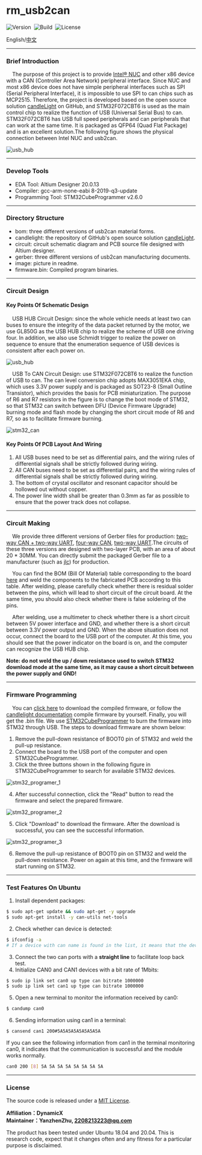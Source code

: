 # rm_usb2can

![Version](https://img.shields.io/badge/Version-1.0.3-brightgreen.svg)&nbsp;&nbsp;![Build](https://img.shields.io/badge/Build-Passed-success.svg)&nbsp;&nbsp;![License](https://img.shields.io/badge/License-MIT-blue.svg)

English/[中文](https://github.com/rm-controls/rm_usb2can/blob/main/README_CN.md)

***

### Brief Introduction

&nbsp;&nbsp;&nbsp;&nbsp;The purpose of this project is to provide [Intel® NUC](https://www.intel.com/content/www/us/en/products/details/nuc.html) and other x86 device with a CAN (Controller Area Network) peripheral interface. Since NUC and most x86 device does not have simple peripheral interfaces such as SPI (Serial Peripheral Interface), it is impossible to use SPI to can chips such as MCP2515. Therefore, the project is developed based on the open source solution [candleLight](https://github.com/candle-usb/candleLight_fw/tree/master) on GitHub, and STM32F072CBT6 is used as the main control chip to realize the function of USB (Universal Serial Bus) to can. STM32F072CBT6 has USB full speed peripherals and can peripherals that can work at the same time. It is packaged as QFP64 (Quad Flat Package) and is an excellent solution.The following figure shows the physical connection between Intel NUC and usb2can.

![usb_hub](https://raw.githubusercontent.com/rm-controls/rm_usb2can/main/image/nuc_with_usb2can.jpg)

***

### Develop Tools

+ EDA Tool: Altium Designer 20.0.13
+ Compiler: gcc-arm-none-eabi  8-2019-q3-update
+ Programming Tool: STM32CubeProgrammer v2.6.0

***

### Directory Structure

+ bom: three different versions of usb2can material forms.
+ candlelight: the repository of GitHub's open source solution [candleLight](https://github.com/candle-usb/candleLight_fw/tree/master).
+ circuit: circuit schematic diagram and PCB source file designed with Altium designer.
+ gerber: three different versions of usb2can manufacturing documents.
+ image: picture in readme.
+ firmware.bin: Compiled program binaries.

***

### Circuit Design

#### Key Points Of Schematic Design

&nbsp;&nbsp;&nbsp;&nbsp;USB HUB Circuit Design: since the whole vehicle needs at least two can buses to ensure the integrity of the data packet returned by the motor, we use GL850G as the USB HUB chip to realize the scheme of USB one driving four. In addition, we also use Schmidt trigger to realize the power on sequence to ensure that the enumeration sequence of USB devices is consistent after each power on.

![usb_hub](https://raw.githubusercontent.com/rm-controls/rm_usb2can/main/image/usb_hub.png)

&nbsp;&nbsp;&nbsp;&nbsp;USB To CAN Circuit Design: use STM32F072CBT6 to realize the function of USB to can. The can level conversion chip adopts MAX3051EKA chip, which uses 3.3V power supply and is packaged as SOT23-8 (Small Outline Transistor), which provides the basis for PCB miniaturization. The purpose of R6 and R7 resistors in the figure is to change the boot mode of STM32, so that STM32 can switch between DFU (Device Firmware Upgrade) burning mode and flash mode by changing the short circuit mode of R6 and R7, so as to facilitate firmware burning.

![stm32_can](https://raw.githubusercontent.com/rm-controls/rm_usb2can/main/image/stm32_can.png)

#### Key Points Of PCB Layout And Wiring

1. All USB buses need to be set as differential pairs, and the wiring rules of differential signals shall be strictly followed during wiring.
2. All CAN buses need to be set as differential pairs, and the wiring rules of differential signals shall be strictly followed during wiring.
3. The bottom of crystal oscillator and resonant capacitor should be hollowed out without copper.
4. The power line width shall be greater than 0.3mm as far as possible to ensure that the power track does not collapse.

***

### Circuit Making

&nbsp;&nbsp;&nbsp;&nbsp;We provide three different versions of Gerber files for production: [two-way CAN + two-way UART](https://github.com/rm-controls/rm_usb2can/tree/main/gerber/2CAN%2B2UART), [four-way CAN](https://github.com/rm-controls/rm_usb2can/tree/main/gerber/4CAN), [two-way UART](https://github.com/rm-controls/rm_usb2can/tree/main/gerber/2UART).The circuits of these three versions are designed with two-layer PCB, with an area of about 20 * 30MM. You can directly submit the packaged Gerber file to a manufacturer (such as [jlc](https://www.jlc.com/#)) for production.

&nbsp;&nbsp;&nbsp;&nbsp;You can find the BOM (Bill Of Material) table corresponding to the board [here](https://github.com/rm-controls/rm_usb2can/tree/main/bom) and weld the components to the fabricated PCB according to this table. After welding, please carefully check whether there is residual solder between the pins, which will lead to short circuit of the circuit board. At the same time, you should also check whether there is false soldering of the pins.

&nbsp;&nbsp;&nbsp;&nbsp;After welding, use a multimeter to check whether there is a short circuit between 5V power interface and GND, and whether there is a short circuit between 3.3V power output and GND. When the above situation does not occur, connect the board to the USB port of the computer. At this time, you should see that the power indicator on the board is on, and the computer can recognize the USB HUB chip.

**Note: do not weld the up / down resistance used to switch STM32 download mode at the same time, as it may cause a short circuit between the power supply and GND!**

***

### Firmware Programming

&nbsp;&nbsp;&nbsp;&nbsp;You can [click here](https://raw.githubusercontent.com/rm-controls/rm_usb2can/main/firmware.bin) to download the compiled firmware, or follow the [candlelight documentation](https://github.com/candle-usb/candleLight_fw/tree/master#building) compile firmware by yourself. Finally, you will get the .bin file. We use [STM32CubeProgrammer](https://www.st.com/en/development-tools/stm32cubeprog.html) to burn the firmware into STM32 through USB. The steps to download firmware are shown below:

1. Remove the pull-down resistance of BOOT0 pin of STM32 and weld the pull-up resistance.
2. Connect the board to the USB port of the computer and open STM32CubeProgrammer.
3. Click the three buttons shown in the following figure in STM32CubeProgrammer to search for available STM32 devices.

![stm32_programer_1](https://raw.githubusercontent.com/rm-controls/rm_usb2can/main/image/stm32_programer_1.png)

4. After successful connection, click the "Read" button to read the firmware and select the prepared firmware.

![stm32_programer_2](https://raw.githubusercontent.com/rm-controls/rm_usb2can/main/image/stm32_programer_2.png)

5. Click "Download" to download the firmware. After the download is successful, you can see the successful information.

![stm32_programer_3](https://raw.githubusercontent.com/rm-controls/rm_usb2can/main/image/stm32_programer_3.png)

6. Remove the pull-up resistance of BOOT0 pin on STM32 and weld the pull-down resistance. Power on again at this time, and the firmware will start running on STM32.

***

### Test Features On Ubuntu

1. Install dependent packages:

```bash
$ sudo apt-get update && sudo apt-get -y upgrade
$ sudo apt-get install -y can-utils net-tools
```

2. Check whether can device is detected:

```bash
$ ifconfig -a
# If a device with can name is found in the list, it means that the device can be recognized
```

3. Connect the two can ports with a **straight line** to facilitate loop back test.
4. Initialize CAN0 and CAN1 devices with a bit rate of 1Mbits:

```bash
$ sudo ip link set can0 up type can bitrate 1000000
$ sudo ip link set can1 up type can bitrate 1000000
```

5. Open a new terminal to monitor the information received by can0:

```bash
$ candump can0
```

6. Sending information using can1 in a terminal:

```bash
$ cansend can1 200#5A5A5A5A5A5A5A5A
```

If you can see the following information from can1 in the terminal monitoring can0, it indicates that the communication is successful and the module works normally.

```bash
can0 200 [8] 5A 5A 5A 5A 5A 5A 5A 5A
```

***

### License

The source code is released under a [MIT License](https://github.com/rm-controls/rm_usb2can/blob/main/LICENSE).

**Affiliation：DynamicX<br>
Maintainer：YanzhenZhu, 2208213223@qq.com**

The product has been tested under Ubuntu 18.04 and 20.04. This is research code, expect that it changes often and any fitness for a particular purpose is disclaimed.